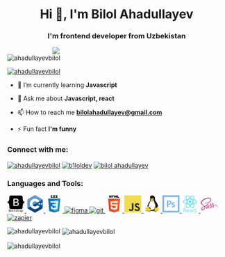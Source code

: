 <h1 align="center">Hi 👋, I'm Bilol Ahadullayev</h1>
<h3 align="center">I'm frontend developer from Uzbekistan</h3>
<img align="right" width="400px" src="https://cdn.dribbble.com/users/1162077/screenshots/3848914/programmer.gif">

<p align="left"> <img src="https://komarev.com/ghpvc/?username=ahadullayevbilol&label=Profile%20views&color=0e75b6&style=flat" alt="ahadullayevbilol" /> </p>

<p align="left"> <a href="https://twitter.com/ahadullayevbilol" target="blank"><img src="https://img.shields.io/twitter/follow/ahadullayevbilol?logo=twitter&style=for-the-badge" alt="ahadullayevbilol" /></a> </p>

- 🌱 I’m currently learning **Javascript**

- 💬 Ask me about **Javascript, react**

- 📫 How to reach me **bilolahadullayev@gmail.com**

- ⚡ Fun fact **I'm funny**

<h3 align="left">Connect with me:</h3>
<p align="left">
<a href="https://telegram.com/Bilol Ahadullayev" target="blank"><img align="center" src="https://raw.githubusercontent.com/rahuldkjain/github-profile-readme-generator/master/src/images/icons/Social/twitter.svg" alt="ahadullayevbilol" height="30" width="40" /></a>
<a href="https://instagram.com/b1loldev" target="blank"><img align="center" src="https://raw.githubusercontent.com/rahuldkjain/github-profile-readme-generator/master/src/images/icons/Social/instagram.svg" alt="b1loldev" height="30" width="40" /></a>
<a href="https://www.youtube.com/c/bilol ahadullayev" target="blank"><img align="center" src="https://raw.githubusercontent.com/rahuldkjain/github-profile-readme-generator/master/src/images/icons/Social/youtube.svg" alt="bilol ahadullayev" height="30" width="40" /></a>
</p>

<h3 align="left">Languages and Tools:</h3>
<p align="left"> <a href="https://getbootstrap.com" target="_blank" rel="noreferrer"> <img src="https://raw.githubusercontent.com/devicons/devicon/master/icons/bootstrap/bootstrap-plain-wordmark.svg" alt="bootstrap" width="40" height="40"/> </a> <a href="https://www.w3schools.com/cpp/" target="_blank" rel="noreferrer"> <img src="https://raw.githubusercontent.com/devicons/devicon/master/icons/cplusplus/cplusplus-original.svg" alt="cplusplus" width="40" height="40"/> </a> <a href="https://www.w3schools.com/css/" target="_blank" rel="noreferrer"> <img src="https://raw.githubusercontent.com/devicons/devicon/master/icons/css3/css3-original-wordmark.svg" alt="css3" width="40" height="40"/> </a> <a href="https://www.figma.com/" target="_blank" rel="noreferrer"> <img src="https://www.vectorlogo.zone/logos/figma/figma-icon.svg" alt="figma" width="40" height="40"/> </a> <a href="https://git-scm.com/" target="_blank" rel="noreferrer"> <img src="https://www.vectorlogo.zone/logos/git-scm/git-scm-icon.svg" alt="git" width="40" height="40"/> </a> <a href="https://www.w3.org/html/" target="_blank" rel="noreferrer"> <img src="https://raw.githubusercontent.com/devicons/devicon/master/icons/html5/html5-original-wordmark.svg" alt="html5" width="40" height="40"/> </a> <a href="https://developer.mozilla.org/en-US/docs/Web/JavaScript" target="_blank" rel="noreferrer"> <img src="https://raw.githubusercontent.com/devicons/devicon/master/icons/javascript/javascript-original.svg" alt="javascript" width="40" height="40"/> </a> <a href="https://www.linux.org/" target="_blank" rel="noreferrer"> <img src="https://raw.githubusercontent.com/devicons/devicon/master/icons/linux/linux-original.svg" alt="linux" width="40" height="40"/> </a> <a href="https://www.photoshop.com/en" target="_blank" rel="noreferrer"> <img src="https://raw.githubusercontent.com/devicons/devicon/master/icons/photoshop/photoshop-line.svg" alt="photoshop" width="40" height="40"/> </a> <a href="https://reactjs.org/" target="_blank" rel="noreferrer"> <img src="https://raw.githubusercontent.com/devicons/devicon/master/icons/react/react-original-wordmark.svg" alt="react" width="40" height="40"/> </a> <a href="https://sass-lang.com" target="_blank" rel="noreferrer"> <img src="https://raw.githubusercontent.com/devicons/devicon/master/icons/sass/sass-original.svg" alt="sass" width="40" height="40"/> </a> <a href="https://zapier.com" target="_blank" rel="noreferrer"> <img src="https://www.vectorlogo.zone/logos/zapier/zapier-icon.svg" alt="zapier" width="40" height="40"/> </a> </p>

<p><img align="left" src="https://github-readme-stats.vercel.app/api/top-langs?username=ahadullayevbilol&show_icons=true&locale=en&layout=compact" alt="ahadullayevbilol" /></p>

<p>&nbsp;<img align="center" src="https://github-readme-stats.vercel.app/api?username=ahadullayevbilol&show_icons=true&locale=en" alt="ahadullayevbilol" /></p>

<p><img align="center" src="https://github-readme-streak-stats.herokuapp.com/?user=ahadullayevbilol&" alt="ahadullayevbilol" /></p>
